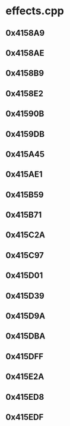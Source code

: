 # effects.cpp

## 0x4158A9

## 0x4158AE

## 0x4158B9

## 0x4158E2

## 0x41590B

## 0x4159DB

## 0x415A45

## 0x415AE1

## 0x415B59

## 0x415B71

## 0x415C2A

## 0x415C97

## 0x415D01

## 0x415D39

## 0x415D9A

## 0x415DBA

## 0x415DFF

## 0x415E2A

## 0x415ED8

## 0x415EDF

